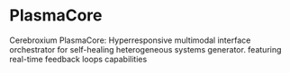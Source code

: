 # PlasmaCore
Cerebroxium PlasmaCore: Hyperresponsive multimodal interface orchestrator for self-healing heterogeneous systems generator. featuring real-time feedback loops capabilities
